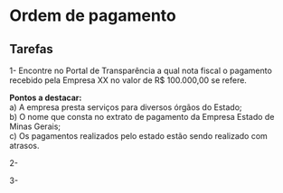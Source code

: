 # Ordem de pagamento

## Tarefas

1- Encontre no Portal de Transparência a qual nota fiscal o pagamento recebido pela Empresa XX no valor de R$ 100.000,00 se refere.

**Pontos a destacar:**   
a) A empresa presta serviços para diversos órgãos do Estado;  
b) O nome que consta no extrato de pagamento da Empresa Estado de Minas Gerais;   
c) Os pagamentos realizados pelo estado estão sendo realizado com atrasos.


2-

3- 
